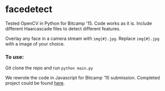 # facedetect
Tested OpenCV in Python for Bitcamp '15. Code works as it is. Include different Haarcascade files to detect different features.

Overlay any face in a camera stream with `img{#}.jpg`. Replace `img{#}.jpg` with a image of your choice.

### To use:
Git clone the repo and run `python main.py`


We rewrote the code in Javascript for Bitcamp '15 submission. Completed project could be found [here](https://github.com/chelseavalentine/Stardazed).
